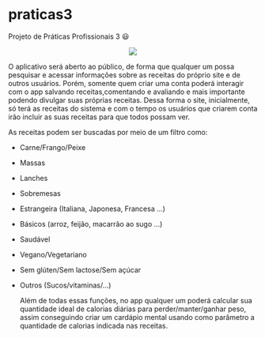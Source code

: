# praticas3
Projeto de Práticas Profissionais 3 😃
<p align="center">
<img src = "https://media2.giphy.com/media/XzOtUD2QmJVQc/giphy.gif?cid=ecf05e47jjdowys3w938js9smylkynw7hzvfg16kbqs3q43r&rid=giphy.gif&ct=g"/>
</p> 

  O aplicativo será aberto ao público, de forma que qualquer um possa pesquisar e acessar informações sobre as receitas do próprio site e de outros usuários. Porém, somente quem criar uma conta poderá interagir com o app salvando receitas,comentando e avaliando e mais importante podendo divulgar suas próprias receitas. Dessa forma o site, inicialmente, só terá as receitas do sistema e com o tempo os usuários que criarem conta irão incluir as suas receitas para que todos possam ver. 

  As receitas podem ser buscadas por meio de um filtro como:

- Carne/Frango/Peixe
- Massas
- Lanches
- Sobremesas
- Estrangeira (Italiana, Japonesa, Francesa ...)
- Básicos (arroz, feijão, macarrão ao sugo …)
- Saudável
- Vegano/Vegetariano
- Sem glúten/Sem lactose/Sem açúcar  
- Outros (Sucos/vitaminas/...)
    
     Além de todas essas funções, no app qualquer um poderá calcular sua quantidade ideal de calorias diárias para perder/manter/ganhar peso, assim conseguindo criar um cardápio mental usando como parâmetro a quantidade de calorias indicada nas receitas. 

